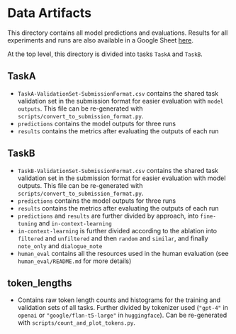 # Data Artifacts

This directory contains all model predictions and evaluations. Results for all experiments and runs are also available in a Google Sheet [here](https://docs.google.com/spreadsheets/d/1u6vwZduDYfLOKsE1IJQheEGa37jvL-hMIhpU7SNvl5M/edit?usp=sharing).

At the top level, this directory is divided into tasks `TaskA` and `TaskB`.

## TaskA

- `TaskA-ValidationSet-SubmissionFormat.csv` contains the shared task validation set in the submission format for easier evaluation with `model outputs`. This file can be re-generated with `scripts/convert_to_submission_format.py`.
- `predictions` contains the model outputs for three runs
- `results` contains the metrics after evaluating the outputs of each run

## TaskB

- `TaskB-ValidationSet-SubmissionFormat.csv` contains the shared task validation set in the submission format for easier evaluation with model outputs. This file can be re-generated with `scripts/convert_to_submission_format.py`.
- `predictions` contains the model outputs for three runs
- `results` contains the metrics after evaluating the outputs of each run
- `predictions` and `results` are further divided by approach, into `fine-tuning` and `in-context-learning`
- `in-context-learning` is further divided according to the ablation into `filtered` and `unfiltered` and then `random` and `similar`, and finally `note_only` and `dialogue_note`
- `human_eval` contains all the resources used in the human evaluation (see `human_eval/README.md` for more details)

## token_lengths

- Contains raw token length counts and histograms for the training and validation sets of all tasks. Further divided by tokenizer used (`"gpt-4"` in `openai` or `"google/flan-t5-large"` in `huggingface`). Can be re-generated with `scripts/count_and_plot_tokens.py`.
